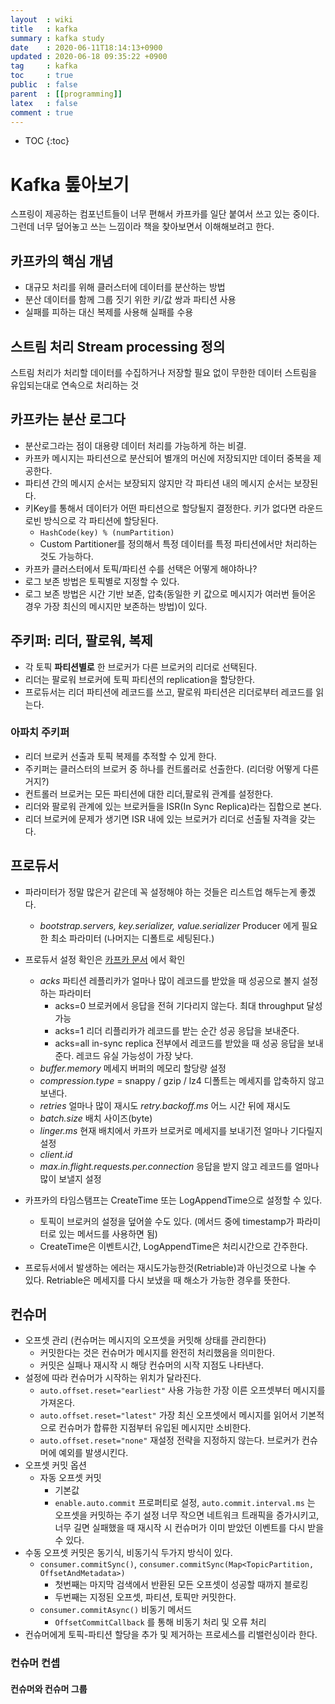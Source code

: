 ```yaml
---
layout  : wiki
title   : kafka
summary : kafka study
date    : 2020-06-11T18:14:13+0900
updated : 2020-06-18 09:35:22 +0900
tag     : kafka
toc     : true
public  : false
parent  : [[programming]]
latex   : false
comment : true
---
```

* TOC
{:toc}

# Kafka 톺아보기 

스프링이 제공하는 컴포넌트들이 너무 편해서 카프카를 일단 붙여서 쓰고 있는 중이다. 그런데 너무 덮어놓고 쓰는 느낌이라 책을 찾아보면서 이해해보려고 한다.

## 카프카의 핵심 개념 
- 대규모 처리를 위해 클러스터에 데이터를 분산하는 방법
- 분산 데이터를 함께 그룹 짓기 위한 키/값 쌍과 파티션 사용
- 실패를 피하는 대신 복제를 사용해 실패를 수용

## 스트림 처리 Stream processing 정의 
스트림 처리가 처리할 데이터를 수집하거나 저장할 필요 없이 무한한 데이터 스트림을 유입되는대로 연속으로 처리하는 것

## 카프카는 분산 로그다

- 분산로그라는 점이 대용량 데이터 처리를 가능하게 하는 비결.
- 카프카 메시지는 파티션으로 분산되어 별개의 머신에 저장되지만 데이터 중복을 제공한다.
- 파티션 간의 메시지 순서는 보장되지 않지만 각 파티션 내의 메시지 순서는 보장된다.
- 키Key를 통해서 데이터가 어떤 파티션으로 할당될지 결정한다. 키가 없다면 라운드로빈 방식으로 각 파티션에 할당된다.
	- `HashCode(key) % (numPartition)`
	- Custom Partitioner를 정의해서 특정 데이터를 특정 파티션에서만 처리하는 것도 가능하다. 
- 카프카 클러스터에서 토픽/파티션 수를 선택은 어떻게 해야하나? 
- 로그 보존 방법은 토픽별로 지정할 수 있다.
- 로그 보존 방법은 시간 기반 보존, 압축(동일한 키 값으로 메시지가 여러번 들어온 경우 가장 최신의 메시지만 보존하는 방법)이 있다.

## 주키퍼: 리더, 팔로워, 복제 

- 각 토픽 **파티션별로** 한 브로커가 다른 브로커의 리더로 선택된다.
- 리더는 팔로워 브로커에 토픽 파티션의 replication을 할당한다.
- 프로듀서는 리더 파티션에 레코드를 쓰고, 팔로워 파티션은 리더로부터 레코드를 읽는다.

### 아파치 주키퍼 

- 리더 브로커 선출과 토픽 복제를 추적할 수 있게 한다.
- 주키퍼는 클러스터의 브로커 중 하나를 컨트롤러로 선출한다. (리더랑 어떻게 다른거지?)
- 컨트롤러 브로커는 모든 파티션에 대한 리더,팔로워 관계를 설정한다.
- 리더와 팔로워 관계에 있는 브로커들을 ISR(In Sync Replica)라는 집합으로 본다.
- 리더 브로커에 문제가 생기면 ISR 내에 있는 브로커가 리더로 선출될 자격을 갖는다.

## 프로듀서

- 파라미터가 정말 많은거 같은데 꼭 설정해야 하는 것들은 리스트업 해두는게 좋겠다.
	- *bootstrap.servers, key.serializer, value.serializer* Producer 에게 필요한 최소 파라미터 (나머지는 디폴트로 세팅된다.)
- 프로듀서 설정 확인은 [카프카 문서](http://kafka.apache.org/documentation/#producerconfigs) 에서 확인
	- *acks* 파티션 레플리카가 얼마나 많이 레코드를 받았을 때 성공으로 볼지 설정하는 파라미터
		- acks=0 브로커에서 응답을 전혀 기다리지 않는다. 최대 throughput 달성 가능
		- acks=1 리더 리플리카가 레코드를 받는 순간 성공 응답을 보내준다.
		- acks=all in-sync replica 전부에서 레코드를 받았을 때 성공 응답을 보내준다. 레코드 유실 가능성이 가장 낮다.
	- *buffer.memory* 메세지 버퍼의 메모리 할당량 설정
	- *compression.type* = snappy / gzip / lz4 디폴트는 메세지를 압축하지 않고 보낸다.
	- *retries* 얼마나 많이 재시도 *retry.backoff.ms* 어느 시간 뒤에 재시도
	- *batch.size* 배치 사이즈(byte)
	- *linger.ms* 현재 배치에서 카프카 브로커로 메세지를 보내기전 얼마나 기다릴지 설정
	- *client.id*
	- *max.in.flight.requests.per.connection* 응답을 받지 않고 레코드를 얼마나 많이 보낼지 설정
	
- 카프카의 타임스탬프는 CreateTime 또는 LogAppendTime으로 설정할 수 있다.
	- 토픽이 브로커의 설정을 덮어쓸 수도 있다. (메서드 중에 timestamp가 파라미터로 있는 메서드를 사용하면 됨)
	- CreateTime은 이벤트시간, LogAppendTime은 처리시간으로 간주한다.
- 프로듀서에서 발생하는 에러는 재시도가능한것(Retriable)과 아닌것으로 나눌 수 있다. Retriable은 메세지를 다시 보냈을 때 해소가 가능한 경우를 뜻한다.

## 컨슈머

- 오프셋 관리 (컨슈머는 메시지의 오프셋을 커밋해 상태를 관리한다)
	- 커밋한다는 것은 컨슈머가 메시지를 완전히 처리했음을 의미한다.
	- 커밋은 실패나 재시작 시 해당 컨슈머의 시작 지점도 나타낸다.
- 설정에 따라 컨슈머가 시작하는 위치가 달라진다.
	- `auto.offset.reset="earliest"` 사용 가능한 가장 이른 오프셋부터 메시지를 가져온다.
	- `auto.offset.reset="latest"` 가장 최신 오프셋에서 메시지를 읽어서 기본적으로 컨슈머가 합류한 지점부터 유입된 메시지만 소비한다.
	- `auto.offset.reset="none"` 재설정 전략을 지정하지 않는다. 브로커가 컨슈머에 예외를 발생시킨다.
- 오프셋 커밋 옵션
	- 자동 오프셋 커밋
		- 기본값
		- `enable.auto.commit` 프로퍼티로 설정, `auto.commit.interval.ms` 는 오프셋을 커밋하는 주기 설정 너무 작으면 네트워크 트래픽을 증가시키고, 너무 길면 실패했을 때 재시작 시 컨슈머가 이미 받았던 이벤트를 다시 받을 수 있다.
- 수동 오프셋 커밋은 동기식, 비동기식 두가지 방식이 있다.
	- `consumer.commitSync()`, `consumer.commitSync(Map<TopicPartition, OffsetAndMetadata>)`
		- 첫번째는 마지막 검색에서 반환된 모든 오프셋이 성공할 때까지 블로킹
		- 두번째는 지정된 오프셋, 파티션, 토픽만 커밋한다.
	- `consumer.commitAsync()` 비동기 메서드
		- `OffsetCommitCallback` 를 통해 비동기 처리 및 오류 처리
- 컨슈머에게 토픽-파티션 할당을 추가 및 제거하는 프로세스를 리밸런싱이라 한다.

### 컨슈머 컨셉

#### 컨슈머와 컨슈머 그룹

